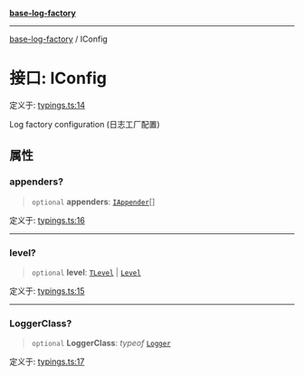 [**base-log-factory**](../index.md)

***

[base-log-factory](../index.md) / IConfig

# 接口: IConfig

定义于: [typings.ts:14](https://github.com/fengxinming/log-base/blob/91b255be28ea77ad9d32ba66866f8cc509fce400/src/typings.ts#L14)

Log factory configuration (日志工厂配置)

## 属性

### appenders?

> `optional` **appenders**: [`IAppender`](IAppender.md)[]

定义于: [typings.ts:16](https://github.com/fengxinming/log-base/blob/91b255be28ea77ad9d32ba66866f8cc509fce400/src/typings.ts#L16)

***

### level?

> `optional` **level**: [`TLevel`](../type-aliases/TLevel.md) \| [`Level`](../enumerations/Level.md)

定义于: [typings.ts:15](https://github.com/fengxinming/log-base/blob/91b255be28ea77ad9d32ba66866f8cc509fce400/src/typings.ts#L15)

***

### LoggerClass?

> `optional` **LoggerClass**: *typeof* [`Logger`](../classes/Logger.md)

定义于: [typings.ts:17](https://github.com/fengxinming/log-base/blob/91b255be28ea77ad9d32ba66866f8cc509fce400/src/typings.ts#L17)
